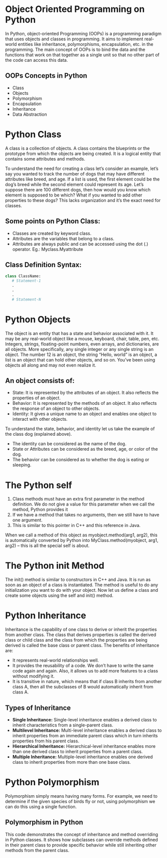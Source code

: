 # Object Oriented Programming on Python

In Python, object-oriented Programming (OOPs) is a programming paradigm that uses objects and classes in programming. It aims to implement real-world entities like inheritance, polymorphisms, encapsulation, etc. in the programming. The main concept of OOPs is to bind the data and the functions that work on that together as a single unit so that no other part of the code can access this data.

## OOPs Concepts in Python

- Class
- Objects
- Polymorphism
- Encapsulation
- Inheritance
- Data Abstraction

# Python Class

A class is a collection of objects. A class contains the blueprints or the prototype from which the objects are being created. It is a logical entity that contains some attributes and methods.

To understand the need for creating a class let’s consider an example, let’s say you wanted to track the number of dogs that may have different attributes like breed, and age. If a list is used, the first element could be the dog’s breed while the second element could represent its age. Let’s suppose there are 100 different dogs, then how would you know which element is supposed to be which? What if you wanted to add other properties to these dogs? This lacks organization and it’s the exact need for classes.

## Some points on Python Class:

- Classes are created by keyword class.
- Attributes are the variables that belong to a class.
- Attributes are always public and can be accessed using the dot (.) operator. Eg.: Myclass.Myattribute

## Class Definition Syntax:

```python
class ClassName:
   # Statement-1
   .
   .
   .
   # Statement-N
```

# Python Objects

The object is an entity that has a state and behavior associated with it. It may be any real-world object like a mouse, keyboard, chair, table, pen, etc. Integers, strings, floating-point numbers, even arrays, and dictionaries, are all objects. More specifically, any single integer or any single string is an object. The number 12 is an object, the string “Hello, world” is an object, a list is an object that can hold other objects, and so on. You’ve been using objects all along and may not even realize it.

## An object consists of:

- State: It is represented by the attributes of an object. It also reflects the properties of an object.
- Behavior: It is represented by the methods of an object. It also reflects the response of an object to other objects.
- Identity: It gives a unique name to an object and enables one object to interact with other objects.

To understand the state, behavior, and identity let us take the example of the class dog (explained above).

- The identity can be considered as the name of the dog.
- State or Attributes can be considered as the breed, age, or color of the dog.
- The behavior can be considered as to whether the dog is eating or sleeping.

# The Python self

1. Class methods must have an extra first parameter in the method definition. We do not give a value for this parameter when we call the method, Python provides it
2. If we have a method that takes no arguments, then we still have to have one argument.
3. This is similar to this pointer in C++ and this reference in Java.

When we call a method of this object as myobject.method(arg1, arg2), this is automatically converted by Python into MyClass.method(myobject, arg1, arg2) – this is all the special self is about.

# The Python init Method

The init() method is similar to constructors in C++ and Java. It is run as soon as an object of a class is instantiated. The method is useful to do any initialization you want to do with your object. Now let us define a class and create some objects using the self and init() method.

# Python Inheritance

Inheritance is the capability of one class to derive or inherit the properties from another class. The class that derives properties is called the derived class or child class and the class from which the properties are being derived is called the base class or parent class. The benefits of inheritance are:

- It represents real-world relationships well.
- It provides the reusability of a code. We don’t have to write the same code again and again. Also, it allows us to add more features to a class without modifying it.
- It is transitive in nature, which means that if class B inherits from another class A, then all the subclasses of B would automatically inherit from class A.

## Types of Inheritance

- **Single Inheritance:** Single-level inheritance enables a derived class to inherit characteristics from a single-parent class.
- **Multilevel Inheritance:** Multi-level inheritance enables a derived class to inherit properties from an immediate parent class which in turn inherits properties from his parent class.
- **Hierarchical Inheritance:** Hierarchical-level inheritance enables more than one derived class to inherit properties from a parent class.
- **Multiple Inheritance:** Multiple-level inheritance enables one derived class to inherit properties from more than one base class.

# Python Polymorphism

Polymorphism simply means having many forms. For example, we need to determine if the given species of birds fly or not, using polymorphism we can do this using a single function.

## Polymorphism in Python

This code demonstrates the concept of inheritance and method overriding in Python classes. It shows how subclasses can override methods defined in their parent class to provide specific behavior while still inheriting other methods from the parent class.
